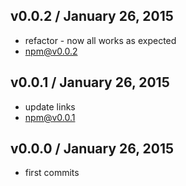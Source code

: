 

## v0.0.2 / January 26, 2015
- refactor - now all works as expected
- npm@v0.0.2

## v0.0.1 / January 26, 2015
- update links
- npm@v0.0.1

## v0.0.0 / January 26, 2015
- first commits
